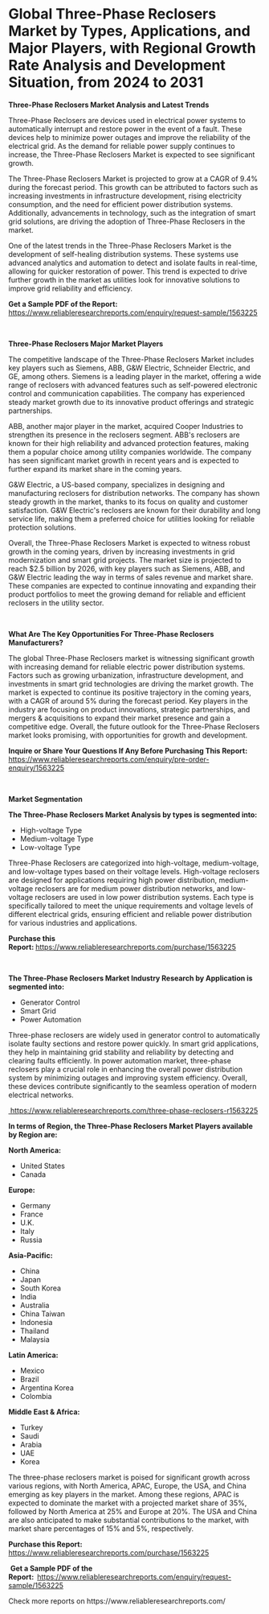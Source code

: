 <p><h1>Global Three-Phase Reclosers Market by Types, Applications, and Major Players, with Regional Growth Rate Analysis and Development Situation, from 2024 to 2031</h1></p><p><strong>Three-Phase Reclosers Market Analysis and Latest Trends</strong></p>
<p><p>Three-Phase Reclosers are devices used in electrical power systems to automatically interrupt and restore power in the event of a fault. These devices help to minimize power outages and improve the reliability of the electrical grid. As the demand for reliable power supply continues to increase, the Three-Phase Reclosers Market is expected to see significant growth.</p><p>The Three-Phase Reclosers Market is projected to grow at a CAGR of 9.4% during the forecast period. This growth can be attributed to factors such as increasing investments in infrastructure development, rising electricity consumption, and the need for efficient power distribution systems. Additionally, advancements in technology, such as the integration of smart grid solutions, are driving the adoption of Three-Phase Reclosers in the market.</p><p>One of the latest trends in the Three-Phase Reclosers Market is the development of self-healing distribution systems. These systems use advanced analytics and automation to detect and isolate faults in real-time, allowing for quicker restoration of power. This trend is expected to drive further growth in the market as utilities look for innovative solutions to improve grid reliability and efficiency.</p></p>
<p><strong>Get a Sample PDF of the Report:&nbsp;</strong> <a href="https://www.reliableresearchreports.com/enquiry/request-sample/1563225">https://www.reliableresearchreports.com/enquiry/request-sample/1563225</a></p>
<p>&nbsp;</p>
<p><strong>Three-Phase Reclosers Major Market Players</strong></p>
<p><p>The competitive landscape of the Three-Phase Reclosers Market includes key players such as Siemens, ABB, G&W Electric, Schneider Electric, and GE, among others. Siemens is a leading player in the market, offering a wide range of reclosers with advanced features such as self-powered electronic control and communication capabilities. The company has experienced steady market growth due to its innovative product offerings and strategic partnerships.</p><p>ABB, another major player in the market, acquired Cooper Industries to strengthen its presence in the reclosers segment. ABB's reclosers are known for their high reliability and advanced protection features, making them a popular choice among utility companies worldwide. The company has seen significant market growth in recent years and is expected to further expand its market share in the coming years.</p><p>G&W Electric, a US-based company, specializes in designing and manufacturing reclosers for distribution networks. The company has shown steady growth in the market, thanks to its focus on quality and customer satisfaction. G&W Electric's reclosers are known for their durability and long service life, making them a preferred choice for utilities looking for reliable protection solutions.</p><p>Overall, the Three-Phase Reclosers Market is expected to witness robust growth in the coming years, driven by increasing investments in grid modernization and smart grid projects. The market size is projected to reach $2.5 billion by 2026, with key players such as Siemens, ABB, and G&W Electric leading the way in terms of sales revenue and market share. These companies are expected to continue innovating and expanding their product portfolios to meet the growing demand for reliable and efficient reclosers in the utility sector.</p></p>
<p>&nbsp;</p>
<p><strong>What Are The Key Opportunities For Three-Phase Reclosers Manufacturers?</strong></p>
<p><p>The global Three-Phase Reclosers market is witnessing significant growth with increasing demand for reliable electric power distribution systems. Factors such as growing urbanization, infrastructure development, and investments in smart grid technologies are driving the market growth. The market is expected to continue its positive trajectory in the coming years, with a CAGR of around 5% during the forecast period. Key players in the industry are focusing on product innovations, strategic partnerships, and mergers & acquisitions to expand their market presence and gain a competitive edge. Overall, the future outlook for the Three-Phase Reclosers market looks promising, with opportunities for growth and development.</p></p>
<p><strong>Inquire or Share Your Questions If Any Before Purchasing This Report:</strong> <a href="https://www.reliableresearchreports.com/enquiry/pre-order-enquiry/1563225">https://www.reliableresearchreports.com/enquiry/pre-order-enquiry/1563225</a></p>
<p>&nbsp;</p>
<p><strong>Market Segmentation</strong></p>
<p><strong>The Three-Phase Reclosers Market Analysis by types is segmented into:</strong></p>
<p><ul><li>High-voltage Type</li><li>Medium-voltage Type</li><li>Low-voltage Type</li></ul></p>
<p><p>Three-Phase Reclosers are categorized into high-voltage, medium-voltage, and low-voltage types based on their voltage levels. High-voltage reclosers are designed for applications requiring high power distribution, medium-voltage reclosers are for medium power distribution networks, and low-voltage reclosers are used in low power distribution systems. Each type is specifically tailored to meet the unique requirements and voltage levels of different electrical grids, ensuring efficient and reliable power distribution for various industries and applications.</p></p>
<p><strong>Purchase this Report:&nbsp;</strong><a href="https://www.reliableresearchreports.com/purchase/1563225">https://www.reliableresearchreports.com/purchase/1563225</a></p>
<p>&nbsp;</p>
<p><strong>The Three-Phase Reclosers Market Industry Research by Application is segmented into:</strong></p>
<p><ul><li>Generator Control</li><li>Smart Grid</li><li>Power Automation</li></ul></p>
<p><p>Three-phase reclosers are widely used in generator control to automatically isolate faulty sections and restore power quickly. In smart grid applications, they help in maintaining grid stability and reliability by detecting and clearing faults efficiently. In power automation market, three-phase reclosers play a crucial role in enhancing the overall power distribution system by minimizing outages and improving system efficiency. Overall, these devices contribute significantly to the seamless operation of modern electrical networks.</p></p>
<p><a href="https://www.reliableresearchreports.com/three-phase-reclosers-r1563225">&nbsp;https://www.reliableresearchreports.com/three-phase-reclosers-r1563225</a></p>
<p><strong>In terms of Region, the Three-Phase Reclosers Market Players available by Region are:</strong></p>
<p>
    <p> <strong> North America: </strong>
        <ul>
            <li>United States</li>
            <li>Canada</li>
        </ul>
        </p> 
    <p> <strong> Europe: </strong>
        <ul>
            <li>Germany</li>
            <li>France</li>
            <li>U.K.</li>
            <li>Italy</li>
            <li>Russia</li>
        </ul>
        </p> 
    <p> <strong> Asia-Pacific: </strong>
        <ul>
            <li>China</li>
            <li>Japan</li>
            <li>South Korea</li>
            <li>India</li>
            <li>Australia</li>
            <li>China Taiwan</li>
            <li>Indonesia</li>
            <li>Thailand</li>
            <li>Malaysia</li>
        </ul>
        </p> 
    <p> <strong> Latin America: </strong>
        <ul>
            <li>Mexico</li>
            <li>Brazil</li>
            <li>Argentina Korea</li>
            <li>Colombia</li>
        </ul>
        </p> 
    <p> <strong> Middle East & Africa: </strong>
        <ul>
            <li>Turkey</li>
            <li>Saudi</li>
            <li>Arabia</li>
            <li>UAE</li>
            <li>Korea</li>
        </ul>
    </p>
    </p>
<p><p>The three-phase reclosers market is poised for significant growth across various regions, with North America, APAC, Europe, the USA, and China emerging as key players in the market. Among these regions, APAC is expected to dominate the market with a projected market share of 35%, followed by North America at 25% and Europe at 20%. The USA and China are also anticipated to make substantial contributions to the market, with market share percentages of 15% and 5%, respectively.</p></p>
<p><strong>Purchase this Report: </strong><a href="https://www.reliableresearchreports.com/purchase/1563225">https://www.reliableresearchreports.com/purchase/1563225</a></p>
<p>&nbsp;<strong>Get a Sample PDF of the Report:&nbsp;&nbsp;</strong><a href="https://www.reliableresearchreports.com/enquiry/request-sample/1563225">https://www.reliableresearchreports.com/enquiry/request-sample/1563225</a></p>
<p><strong></strong></p>
<p>Check more reports on https://www.reliableresearchreports.com/</p>
